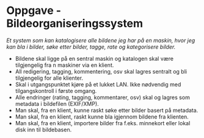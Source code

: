 # Oppgave - Bildeorganiseringssystem

*Et system som kan katalogisere alle bildene jeg har på en maskin, hvor jeg kan bla i bilder, søke etter bilder, tagge, rate og kategorisere bilder.*

* Bildene skal ligge på en sentral maskin og katalogen skal være tilgjengelig fra n maskiner via en klient. 
* All redigering, tagging, kommentering, osv skal lagres sentralt og bli tilgjengelig for alle klienter. 
* Skal i utgangspunktet kjøre på et lukket LAN. Ikke nødvendig med tilgangskontroll i første omgang. 
* Alle endringer (rating, tagging, kommentarer, osv) skal og lagres som metadata i bildefilen (EXIF/XMP).
* Man skal, fra en klient, kunne raskt søke etter bilder basert på metadata. 
* Man skal, fra en klient, raskt kunne bla igjennom bildene fra klienten. 
* Man skal, fra en klient, importere bilder fra f.eks. minnekort eller lokal disk inn til bildebasen. 
